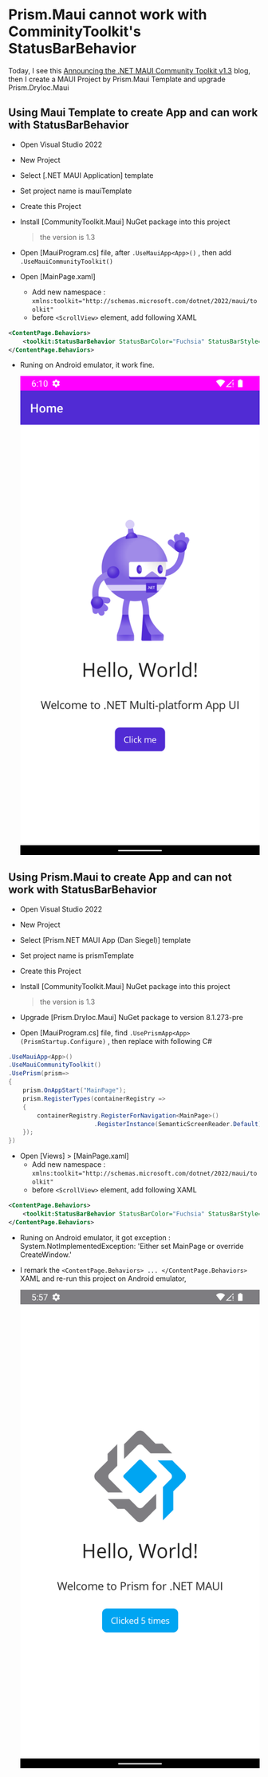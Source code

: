# Prism.Maui cannot work with ComminityToolkit's StatusBarBehavior

Today, I see this [Announcing the .NET MAUI Community Toolkit v1.3](https://devblogs.microsoft.com/dotnet/announcing-the-dotnet-maui-community-toolkit-v13/) blog, then I create a MAUI Project by Prism.Maui Template and upgrade Prism.DryIoc.Maui

## Using Maui Template to create App and can work with StatusBarBehavior

* Open Visual Studio 2022
* New Project
* Select [.NET MAUI Application] template
* Set project name is mauiTemplate
* Create this Project
* Install [CommunityToolkit.Maui] NuGet package into this project

  > the version is 1.3
* Open [MauiProgram.cs] file, after `.UseMauiApp<App>()` , then add `.UseMauiCommunityToolkit()`
* Open [MainPage.xaml] 
  * Add new namespace : `xmlns:toolkit="http://schemas.microsoft.com/dotnet/2022/maui/toolkit"`
  * before `<ScrollView>` element, add following XAML

```XML
<ContentPage.Behaviors>
    <toolkit:StatusBarBehavior StatusBarColor="Fuchsia" StatusBarStyle="LightContent" />
</ContentPage.Behaviors>
```

* Runing on Android emulator, it work fine.

  ![](Maui%20Template%20working%20fine.png)

## Using Prism.Maui to create App and can not work with StatusBarBehavior

* Open Visual Studio 2022
* New Project
* Select [Prism.NET MAUI App (Dan Siegel)] template
* Set project name is prismTemplate
* Create this Project
* Install [CommunityToolkit.Maui] NuGet package into this project

  > the version is 1.3
* Upgrade [Prism.DryIoc.Maui] NuGet package to version 8.1.273-pre
* Open [MauiProgram.cs] file, find `.UsePrismApp<App>(PrismStartup.Configure)` , then replace with following C# 

```csharp
.UseMauiApp<App>()
.UseMauiCommunityToolkit()
.UsePrism(prism=>
{
    prism.OnAppStart("MainPage");
    prism.RegisterTypes(containerRegistry =>
    {
        containerRegistry.RegisterForNavigation<MainPage>()
                        .RegisterInstance(SemanticScreenReader.Default);
    });
})
```

* Open [Views] > [MainPage.xaml] 
  * Add new namespace : `xmlns:toolkit="http://schemas.microsoft.com/dotnet/2022/maui/toolkit"`
  * before `<ScrollView>` element, add following XAML

```XML
<ContentPage.Behaviors>
    <toolkit:StatusBarBehavior StatusBarColor="Fuchsia" StatusBarStyle="LightContent" />
</ContentPage.Behaviors>
```

* Runing on Android emulator, it got exception : System.NotImplementedException: 'Either set MainPage or override CreateWindow.'

* I remark the `<ContentPage.Behaviors> ... </ContentPage.Behaviors>` XAML and re-run this project on Android emulator,

  ![](Prism%20Template.png)

